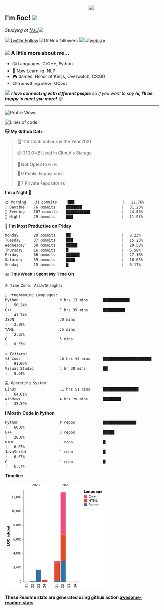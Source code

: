 <img align='right' src="https://media.giphy.com/media/M9gbBd9nbDrOTu1Mqx/giphy.gif" width="230">
<h2>I'm Roc! <img src="https://media.giphy.com/media/12oufCB0MyZ1Go/giphy.gif" width="50"></h2>
<p><em>Studying at <a href="http://www.nju.edu.cn">NJU</a><img src="https://media.giphy.com/media/WUlplcMpOCEmTGBtBW/giphy.gif" width="50"> 
</em></p>

[![Twitter Follow](https://img.shields.io/twitter/follow/Roc78862980?label=Follow)](https://twitter.com/intent/follow?screen_name=Roc78862980)
![GitHub followers](https://img.shields.io/github/followers/roc136?label=Follow&style=social)
![](https://visitor-badge.glitch.me/badge?page_id=Roc136.Roc136)
[![website](https://img.shields.io/badge/Website-46a2f1.svg?&style=flat-square&logo=Google-Chrome&logoColor=white&link=https://blog.roc136.top)](https://blog.roc136.top)
<!-- ![Waka Readme](https://github.com/anmol098/anmol098/workflows/Waka%20Readme/badge.svg) -->
<!-- [![Linkedin: anmol](https://img.shields.io/badge/-anmol-blue?style=flat-square&logo=Linkedin&logoColor=white&link=https://www.linkedin.com/in/anmol-p-singh/)](https://www.linkedin.com/in/anmol-p-singh/) -->

### <img src="https://media.giphy.com/media/VgCDAzcKvsR6OM0uWg/giphy.gif" width="50"> A little more about me...  

- ⌨️ Languages: C/C++, Python
- 🌱 Now Learning: NLP
- 🎮 Games: Honor of Kings, Overwatch, CS:GO
- 😄 Something other: QQbot

<img src="https://media.giphy.com/media/LnQjpWaON8nhr21vNW/giphy.gif" width="60"> <em><b>I love connecting with different people</b> so if you want to say <b>hi, I'll be happy to meet you more!</b> 😊</em>

---
<!--START_SECTION:waka-->
![Profile Views](http://img.shields.io/badge/Profile%20Views-26-blue)

![Lines of code](https://img.shields.io/badge/From%20Hello%20World%20I%27ve%20Written-17581%20lines%20of%20code-blue)

**🐱 My Github Data** 

> 🏆 116 Contributions in the Year 2021
 > 
> 📦 310.0 kB Used in Github's Storage 
 > 
> 🚫 Not Opted to Hire
 > 
> 📜 9 Public Repositories 
 > 
> 🔑 7 Private Repositories  
 > 
**I'm a Night 🦉** 

```text
🌞 Morning    31 commits     ███                      |   12.76% 
🌆 Daytime    76 commits     ███████                  |   31.28% 
🌃 Evening    107 commits    ███████████              |   44.03% 
🌙 Night      29 commits     ███                      |   11.93%

```
📅 **I'm Most Productive on Friday** 

```text
Monday       20 commits     ██                       |   8.23% 
Tuesday      37 commits     ███                      |   15.23% 
Wednesday    50 commits     █████                    |   20.58% 
Thursday     16 commits     █                        |   6.58% 
Friday       66 commits     ██████                   |   27.16% 
Saturday     39 commits     ████                     |   16.05% 
Sunday       15 commits     █                        |   6.17%

```


📊 **This Week I Spent My Time On** 

```text
⌚︎ Time Zone: Asia/Shanghai

💬 Programming Languages: 
Python                   9 hrs 13 mins       ████████████             |   50.24% 
C++                      7 hrs 39 mins       ██████████               |   41.74% 
JSON                     30 mins                                      |   2.79% 
YAML                     25 mins                                      |   2.35% 
C                        5 mins                                       |   0.53%

🔥 Editors: 
VS Code                  16 hrs 42 mins      ██████████████████████   |   91.06% 
Visual Studio            1 hr 38 mins        ██                       |   8.94%

💻 Operating System: 
Linux                    11 hrs 51 mins      ████████████████         |   64.61% 
Windows                  6 hrs 29 mins       ████████                 |   35.39%

```

**I Mostly Code in Python** 

```text
Python                   9 repos             ███████████████          |   60.0% 
C++                      3 repos             █████                    |   20.0% 
HTML                     1 repo              █                        |   6.67% 
JavaScript               1 repo              █                        |   6.67% 
C                        1 repo              █                        |   6.67%

```


**Timeline**

![Chart not found](https://raw.githubusercontent.com/Roc136/Roc136/master/charts/bar_graph.png) 


<!--END_SECTION:waka-->

**These Readme stats are generated using github action [awesome-readme-stats](https://github.com/Roc136/waka-readme-stats)**
